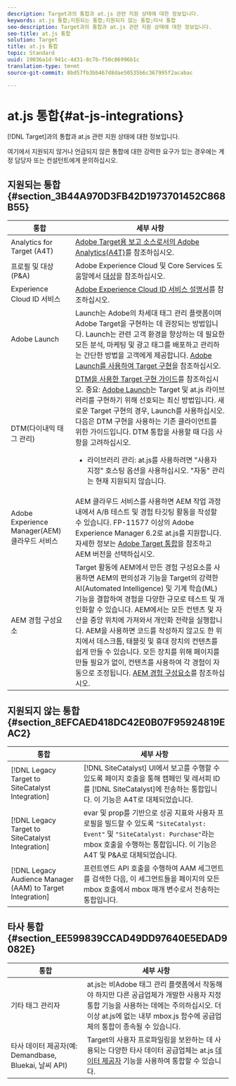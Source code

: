 ```yaml
---
description: Target과의 통합과 at.js 관련 지원 상태에 대한 정보입니다.
keywords: at.js 통합;지원되는 통합;지원되지 않는 통합;타사 통합
seo-description: Target과의 통합과 at.js 관련 지원 상태에 대한 정보입니다.
seo-title: at.js 통합
solution: Target
title: at.js 통합
topic: Standard
uuid: 19036a1d-941c-4d31-8c7b-f50c86996b1c
translation-type: tm+mt
source-git-commit: 8bd57fb3bb467d8dae50535b6c367995f2acabac

---
```



# at.js 통합{#at-js-integrations}

[!DNL Target]과의 통합과 at.js 관련 지원 상태에 대한 정보입니다.

여기에서 지원되지 않거나 언급되지 않은 통합에 대한 강력한 요구가 있는 경우에는 계정 담당자 또는 컨설턴트에게 문의하십시오.

## 지원되는 통합 {#section_3B44A970D3FB42D1973701452C868B55}

| 통합 | 세부 사항 |
|--- |--- |
| Analytics for Target (A4T) | [Adobe Target용 보고 소스로서의 Adobe Analytics(A4T)](../../../c-integrating-target-with-mac/a4t/a4t.md#concept_7540C8C04259434AB6EE33B09F47A1DE)를 참조하십시오. |
| 프로필 및 대상(P&amp;A) | Adobe Experience Cloud 및 Core Services 도움말에서 [대상](https://marketing.adobe.com/resources/help/en_US/mcloud/audience_library.html)을 참조하십시오. |
| Experience Cloud ID 서비스 | [Adobe Experience Cloud ID 서비스 설명서](https://marketing.adobe.com/resources/help/en_US/mcvid/)를 참조하십시오. |
| Adobe Launch | Launch는 Adobe의 차세대 태그 관리 플랫폼이며 Adobe Target을 구현하는 데 권장되는 방법입니다. Launch는 관련 고객 환경을 향상하는 데 필요한 모든 분석, 마케팅 및 광고 태그를 배포하고 관리하는 간단한 방법을 고객에게 제공합니다.  [Adobe Launch를 사용하여 Target 구현](../../../c-implementing-target/c-implementing-target-for-client-side-web/how-to-deployatjs/cmp-implementing-target-using-adobe-launch.md#topic_5234DDAEB0834333BD6BA1B05892FC25)을 참조하십시오. |
| DTM(다이내믹 태그 관리) | [DTM을 사용한 Target 구현 가이드](https://marketing.adobe.com/resources/help/en_US/target/ov2/implementing-target-using-dynamic-tag-management.html)를 참조하십시오.   중요: [Adobe Launch](../../../c-implementing-target/c-implementing-target-for-client-side-web/how-to-deployatjs/cmp-implementing-target-using-adobe-launch.md#topic_5234DDAEB0834333BD6BA1B05892FC25)는 Target 및 at.js 라이브러리를 구현하기 위해 선호되는 최신 방법입니다. 새로운 Target 구현의 경우, Launch를 사용하십시오. 다음은 DTM 구현을 사용하는 기존 클라이언트를 위한 가이드입니다.   DTM 통합을 사용할 때 다음 사항을 고려하십시오. <ul><li>라이브러리 관리: at.js를 사용하려면 "사용자 지정" 호스팅 옵션을 사용하십시오. "자동" 관리는 현재 지원되지 않습니다. </li></ul> |
| Adobe Experience Manager(AEM) 클라우드 서비스 | AEM 클라우드 서비스를 사용하면 AEM 작업 과정 내에서 A/B 테스트 및 경험 타깃팅 활동을 작성할 수 있습니다. FP-11577 이상의 Adobe Experience Manager 6.2로 at.js를 지원합니다. 자세한 정보는 [Adobe Target 통합](https://helpx.adobe.com/experience-manager/6-2/sites/administering/using/target.html)을 참조하고 AEM 버전을 선택하십시오. |
| AEM 경험 구성요소 | Target 활동에 AEM에서 만든 경험 구성요소를 사용하면 AEM의 편의성과 기능을 Target의 강력한 AI(Automated Intelligence) 및 기계 학습(ML) 기능을 결합하여 경험을 다양한 규모로 테스트 및 개인화할 수 있습니다.  AEM에서는 모든 컨텐츠 및 자산을 중앙 위치에 가져와서 개인화 전략을 실행합니다. AEM을 사용하면 코드를 작성하지 않고도 한 위치에서 데스크톱, 태블릿 및 휴대 장치의 컨텐츠를 쉽게 만들 수 있습니다. 모든 장치를 위해 페이지를 만들 필요가 없이, 컨텐츠를 사용하여 각 경험이 자동으로 조정됩니다.  [AEM 경험 구성요소](../../../c-experiences/c-manage-content/aem-experience-fragments.md#topic_1E1E4EA01F074349B2CF8785387B5FE8)를 참조하십시오. |

## 지원되지 않는 통합 {#section_8EFCAED418DC42E0B07F95924819EAC2}

| 통합 | 세부 사항 |
|--- |--- |
| [!DNL Legacy Target to SiteCatalyst Integration] | [!DNL SiteCatalyst] UI에서 보고를 수행할 수 있도록 페이지 호출을 통해 캠페인 및 레서피 ID를 [!DNL SiteCatalyst]에 전송하는 통합입니다. 이 기능은 A4T로 대체되었습니다. |
| [!DNL Legacy Target to SiteCatalyst Integration] | evar 및 prop를 기반으로 성공 지표와 사용자 프로필을 빌드할 수 있도록 `"SiteCatalyst: Event"` 및 `"SiteCatalyst: Purchase"`라는 mbox 호출을 수행하는 통합입니다. 이 기능은 A4T 및 P&amp;A로 대체되었습니다. |
| [!DNL Legacy Audience Manager (AAM) to Target Integration] | 프런트엔드 API 호출을 수행하여 AAM 세그먼트를 검색한 다음, 이 세그먼트들을 페이지의 모든 mbox 호출에서 mbox 매개 변수로서 전송하는 통합입니다. |

## 타사 통합 {#section_EE599839CCAD49DD97640E5EDAD9082E}

| 통합 | 세부 사항 |
|--- |--- |
| 기타 태그 관리자 | at.js는 비Adobe 태그 관리 플랫폼에서 작동해야 하지만 다른 공급업체가 개발한 사용자 지정 통합 기능을 사용하는 데에는 주의하십시오. 더 이상 at.js에 없는 내부 mbox.js 함수에 공급업체의 통합이 종속될 수 있습니다. |
| 타사 데이터 제공자(예: Demandbase, Bluekai, 날씨 API) | Target의 사용자 프로파일링을 보완하는 데 사용되는 다양한 타사 데이터 공급업체는 at.js [데이터 제공자](/help/c-implementing-target/c-implementing-target-for-client-side-web/targetgobalsettings.md#data-providers) 기능을 사용하여 통합할 수 있습니다. |